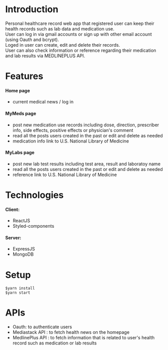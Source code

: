 
# Introduction

Personal healthcare record web app that registered user can keep their health records such as lab data and medication use.\
User can log in via gmail accounts or sign up with other email account (using Oauth and bcrypt).\
Loged in user can create, edit and delete their records.\
User can also check information or reference regarding their medication and lab results via MEDLINEPLUS API.

# Features

#### Home page
- current medical news / log in 

#### MyMeds page 
- post new medication use records including dose, direction, prescriber info, side effects, positive effects or physician's comment
- read all the posts users created in the past or edit and delete as needed
- medication info link to U.S. National Library of Medicine
#### MyLabs page 
- post new lab test results including test area, result and laboratoy name
- read all the posts users created in the past or edit and delete as needed
- reference link to U.S. National Library of Medicine

# Technologies

 #### Client:

 - ReactJS
 - Styled-components
 
 #### Server:

- ExpressJS
- MongoDB

# Setup

```
$yarn install
$yarn start
```

# APIs
- Oauth: to authenticate users
- Mediastack API : to fetch health news on the homepage
- MedlinePlus API : to fetch information that is related to user's health record such as medication or lab results



